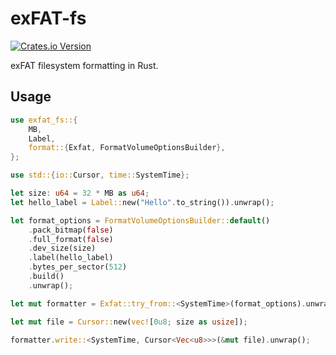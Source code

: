 # exFAT-fs
[![Crates.io Version](https://img.shields.io/crates/v/exfat-fs)](https://crates.io/crates/exfat-fs)

exFAT filesystem formatting in Rust.

## Usage

```rust
use exfat_fs::{
    MB,
    Label,
    format::{Exfat, FormatVolumeOptionsBuilder},
};

use std::{io::Cursor, time::SystemTime};

let size: u64 = 32 * MB as u64;
let hello_label = Label::new("Hello".to_string()).unwrap();

let format_options = FormatVolumeOptionsBuilder::default()
    .pack_bitmap(false)
    .full_format(false)
    .dev_size(size)
    .label(hello_label)
    .bytes_per_sector(512)
    .build()
    .unwrap();

let mut formatter = Exfat::try_from::<SystemTime>(format_options).unwrap();

let mut file = Cursor::new(vec![0u8; size as usize]);

formatter.write::<SystemTime, Cursor<Vec<u8>>>(&mut file).unwrap();
```
